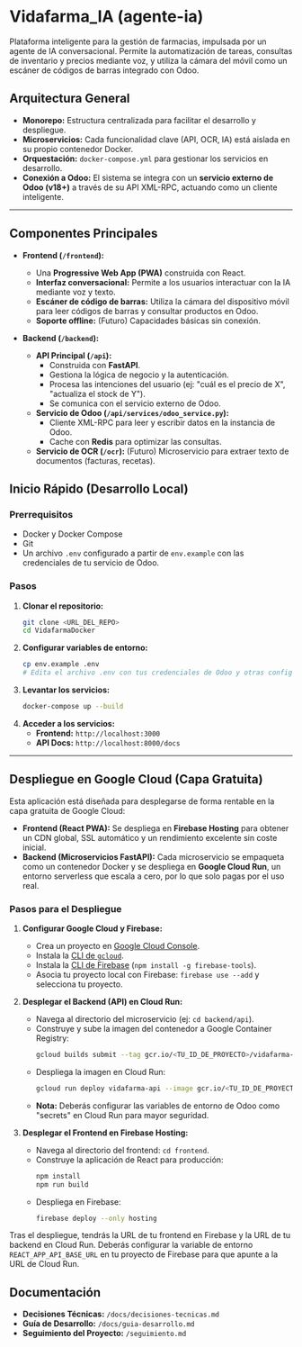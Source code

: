 # Vidafarma_IA (agente-ia)

Plataforma inteligente para la gestión de farmacias, impulsada por un agente de IA conversacional. Permite la automatización de tareas, consultas de inventario y precios mediante voz, y utiliza la cámara del móvil como un escáner de códigos de barras integrado con Odoo.

## Arquitectura General

- **Monorepo:** Estructura centralizada para facilitar el desarrollo y despliegue.
- **Microservicios:** Cada funcionalidad clave (API, OCR, IA) está aislada en su propio contenedor Docker.
- **Orquestación:** `docker-compose.yml` para gestionar los servicios en desarrollo.
- **Conexión a Odoo:** El sistema se integra con un **servicio externo de Odoo (v18+)** a través de su API XML-RPC, actuando como un cliente inteligente.

---

## Componentes Principales

- **Frontend (`/frontend`):**
  - Una **Progressive Web App (PWA)** construida con React.
  - **Interfaz conversacional:** Permite a los usuarios interactuar con la IA mediante voz y texto.
  - **Escáner de código de barras:** Utiliza la cámara del dispositivo móvil para leer códigos de barras y consultar productos en Odoo.
  - **Soporte offline:** (Futuro) Capacidades básicas sin conexión.

- **Backend (`/backend`):**
  - **API Principal (`/api`):**
    - Construida con **FastAPI**.
    - Gestiona la lógica de negocio y la autenticación.
    - Procesa las intenciones del usuario (ej: "cuál es el precio de X", "actualiza el stock de Y").
    - Se comunica con el servicio externo de Odoo.
  - **Servicio de Odoo (`/api/services/odoo_service.py`):**
    - Cliente XML-RPC para leer y escribir datos en la instancia de Odoo.
    - Cache con **Redis** para optimizar las consultas.
  - **Servicio de OCR (`/ocr`):** (Futuro) Microservicio para extraer texto de documentos (facturas, recetas).

## Inicio Rápido (Desarrollo Local)

### Prerrequisitos
- Docker y Docker Compose
- Git
- Un archivo `.env` configurado a partir de `env.example` con las credenciales de tu servicio de Odoo.

### Pasos
1. **Clonar el repositorio:**
   ```bash
   git clone <URL_DEL_REPO>
   cd VidafarmaDocker
   ```
2. **Configurar variables de entorno:**
   ```bash
   cp env.example .env
   # Edita el archivo .env con tus credenciales de Odoo y otras configuraciones
   ```
3. **Levantar los servicios:**
   ```bash
   docker-compose up --build
   ```
4. **Acceder a los servicios:**
   - **Frontend:** `http://localhost:3000`
   - **API Docs:** `http://localhost:8000/docs`

---

## Despliegue en Google Cloud (Capa Gratuita)

Esta aplicación está diseñada para desplegarse de forma rentable en la capa gratuita de Google Cloud:

- **Frontend (React PWA):** Se despliega en **Firebase Hosting** para obtener un CDN global, SSL automático y un rendimiento excelente sin coste inicial.
- **Backend (Microservicios FastAPI):** Cada microservicio se empaqueta como un contenedor Docker y se despliega en **Google Cloud Run**, un entorno serverless que escala a cero, por lo que solo pagas por el uso real.

### Pasos para el Despliegue

1.  **Configurar Google Cloud y Firebase:**
    - Crea un proyecto en [Google Cloud Console](https://console.cloud.google.com/).
    - Instala la [CLI de `gcloud`](https://cloud.google.com/sdk/docs/install).
    - Instala la [CLI de Firebase](https://firebase.google.com/docs/cli#install_the_firebase_cli) (`npm install -g firebase-tools`).
    - Asocia tu proyecto local con Firebase: `firebase use --add` y selecciona tu proyecto.

2.  **Desplegar el Backend (API) en Cloud Run:**
    - Navega al directorio del microservicio (ej: `cd backend/api`).
    - Construye y sube la imagen del contenedor a Google Container Registry:
      ```bash
      gcloud builds submit --tag gcr.io/<TU_ID_DE_PROYECTO>/vidafarma-api
      ```
    - Despliega la imagen en Cloud Run:
      ```bash
      gcloud run deploy vidafarma-api --image gcr.io/<TU_ID_DE_PROYECTO>/vidafarma-api --platform managed --region <TU_REGION> --allow-unauthenticated
      ```
    - **Nota:** Deberás configurar las variables de entorno de Odoo como "secrets" en Cloud Run para mayor seguridad.

3.  **Desplegar el Frontend en Firebase Hosting:**
    - Navega al directorio del frontend: `cd frontend`.
    - Construye la aplicación de React para producción:
      ```bash
      npm install
      npm run build
      ```
    - Despliega en Firebase:
      ```bash
      firebase deploy --only hosting
      ```

Tras el despliegue, tendrás la URL de tu frontend en Firebase y la URL de tu backend en Cloud Run. Deberás configurar la variable de entorno `REACT_APP_API_BASE_URL` en tu proyecto de Firebase para que apunte a la URL de Cloud Run.

## Documentación
- **Decisiones Técnicas:** `/docs/decisiones-tecnicas.md`
- **Guía de Desarrollo:** `/docs/guia-desarrollo.md`
- **Seguimiento del Proyecto:** `/seguimiento.md`
